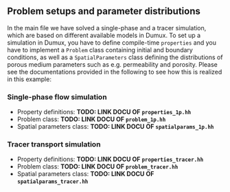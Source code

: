 ## Problem setups and parameter distributions

In the main file we have solved a single-phase and a tracer simulation, which are
based on different available models in Dumux. To set up a simulation in Dumux, you have
to define compile-time `properties` and you have to implement a `Problem` class containing
initial and boundary conditions, as well as a `SpatialParameters` class defining the distributions
of porous medium parameters such as e.g. permeability and porosity. Please see the documentations
provided in the following to see how this is realized in this example:

### Single-phase flow simulation

* Property definitions: __TODO: LINK DOCU OF `properties_1p.hh`__
* Problem class: __TODO: LINK DOCU OF `problem_1p.hh`__
* Spatial parameters class: __TODO: LINK DOCU OF `spatialparams_1p.hh`__

### Tracer transport simulation

* Property definitions: __TODO: LINK DOCU OF `properties_tracer.hh`__
* Problem class: __TODO: LINK DOCU OF `problem_tracer.hh`__
* Spatial parameters class: __TODO: LINK DOCU OF `spatialparams_tracer.hh`__
